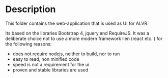 # Description
This folder contains the web-application that is used as UI for ALVR.

Its based on the libraries Bootstrap 4, jquery and RequireJS. It was a deliberate choice not to use a more modern framework lien (react etc. ) for the following reasons:
- does not require nodejs, neither to build, nor to run
- easy to read, non minified code
- speed is not a requirement for the ui
- proven and stable libraries are used

